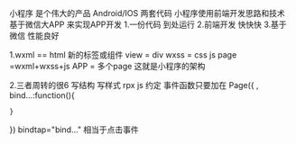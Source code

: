 小程序 是个伟大的产品
Android/IOS  两套代码
小程序使用前端开发思路和技术  基于微信大APP 来实现APP开发
1.一份代码 到处运行
2.前端开发 快快快
3.基于微信 性能良好

1.wxml == html
 新的标签或组件 view = div
 wxss = css
 js
 page =wxml+wxss+js
 APP = 多个page
 这就是小程序的架构

2.三者周转的很6
写结构
写样式 rpx
js 约定 事件函数只要加在
Page({
    ,
    bind...:function(){

    }
})
bindtap="bind..."    相当于点击事件
